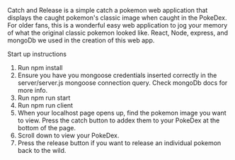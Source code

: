 Catch and Release is a simple catch a pokemon web application that displays the caught pokemon's classic image when caught in the PokeDex. For older fans, this is a wonderful easy web application to jog your memory of what the original classic pokemon looked like. React, Node, express, and mongoDb we used in the creation of this web app.

Start up instructions
1. Run npm install
2. Ensure you have you mongoose credentials inserted correctly in the server/server.js mongoose connection query. Check mongoDb docs for more info.
3. Run npm run start
4. Run npm run client
5. When your localhost page opens up, find the pokemon image you want to view. Press the catch button to addex them to your PokeDex at the bottom of the page.
6. Scroll down to view your PokeDex.
7. Press the release button if you want to release an individual pokemon back to the wild.
